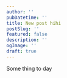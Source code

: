 ```yaml
---
author: ''
pubDatetime: ''
title: New post hihi
postSlug: ''
featured: false
description: ''
ogImage: ''
draft: true
---
```

Some thing to day
